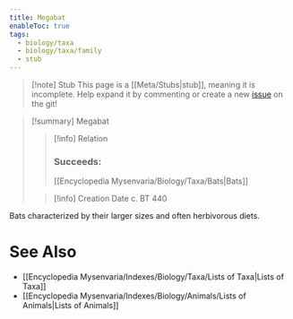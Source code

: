 ```yaml
---
title: Megabat
enableToc: true
tags:
  - biology/taxa
  - biology/taxa/family
  - stub
---
```


> [!note] Stub
> This page is a [[Meta/Stubs|stub]], meaning it is incomplete. Help expand it by commenting or create a new [issue](https://github.com/RagtimeGal/quartz--encyclopedia-mysenvaria/issues/new/choose) on the git!


> [!summary] Megabat
> > [!info] Relation
> > ### Succeeds:
> > [[Encyclopedia Mysenvaria/Biology/Taxa/Bats|Bats]]
>
> > [!info] Creation Date
> > c. BT 440

Bats characterized by their larger sizes and often herbivorous diets.

# See Also
- [[Encyclopedia Mysenvaria/Indexes/Biology/Taxa/Lists of Taxa|Lists of Taxa]]
- [[Encyclopedia Mysenvaria/Indexes/Biology/Animals/Lists of Animals|Lists of Animals]]
